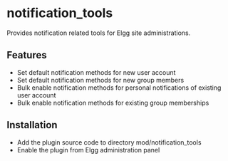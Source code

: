 # notification_tools

Provides notification related tools for Elgg site administrations.

## Features
 - Set default notification methods for new user account
 - Set default notification methods for new group members
 - Bulk enable notification methods for personal notifications of existing user account
 - Bulk enable notification methods for existing group memberships

## Installation

 - Add the plugin source code to directory mod/notification_tools
 - Enable the plugin from Elgg administration panel